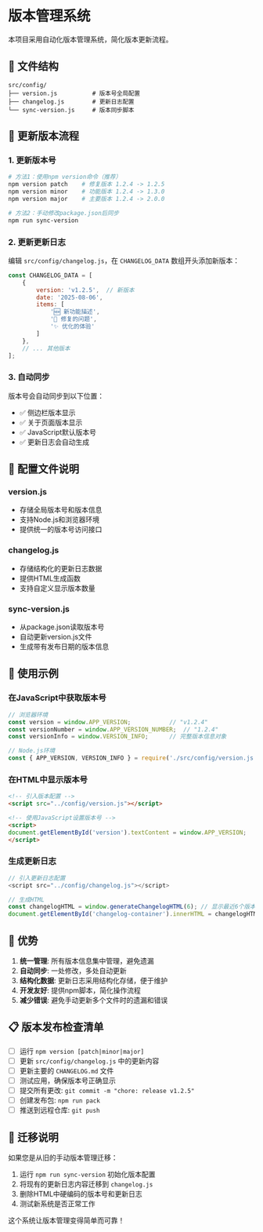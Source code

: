 # 版本管理系统

本项目采用自动化版本管理系统，简化版本更新流程。

## 📁 文件结构

```text
src/config/
├── version.js          # 版本号全局配置
├── changelog.js        # 更新日志配置
└── sync-version.js     # 版本同步脚本
```

## 🚀 更新版本流程

### 1. 更新版本号

```bash
# 方法1：使用npm version命令（推荐）
npm version patch    # 修复版本 1.2.4 -> 1.2.5
npm version minor    # 功能版本 1.2.4 -> 1.3.0
npm version major    # 主要版本 1.2.4 -> 2.0.0

# 方法2：手动修改package.json后同步
npm run sync-version
```

### 2. 更新更新日志

编辑 `src/config/changelog.js`，在 `CHANGELOG_DATA` 数组开头添加新版本：

```javascript
const CHANGELOG_DATA = [
    {
        version: 'v1.2.5',  // 新版本
        date: '2025-08-06',
        items: [
            '🆕 新功能描述',
            '🔧 修复的问题',
            '✨ 优化的体验'
        ]
    },
    // ... 其他版本
];
```

### 3. 自动同步

版本号会自动同步到以下位置：

- ✅ 侧边栏版本显示
- ✅ 关于页面版本显示
- ✅ JavaScript默认版本号
- ✅ 更新日志会自动生成

## 🔧 配置文件说明

### version.js

- 存储全局版本号和版本信息
- 支持Node.js和浏览器环境
- 提供统一的版本号访问接口

### changelog.js

- 存储结构化的更新日志数据
- 提供HTML生成函数
- 支持自定义显示版本数量

### sync-version.js

- 从package.json读取版本号
- 自动更新version.js文件
- 生成带有发布日期的版本信息

## 📝 使用示例

### 在JavaScript中获取版本号

```javascript
// 浏览器环境
const version = window.APP_VERSION;           // "v1.2.4"
const versionNumber = window.APP_VERSION_NUMBER;  // "1.2.4"
const versionInfo = window.VERSION_INFO;      // 完整版本信息对象

// Node.js环境
const { APP_VERSION, VERSION_INFO } = require('./src/config/version.js');
```

### 在HTML中显示版本号

```html
<!-- 引入版本配置 -->
<script src="../config/version.js"></script>

<!-- 使用JavaScript设置版本号 -->
<script>
document.getElementById('version').textContent = window.APP_VERSION;
</script>
```

### 生成更新日志

```javascript
// 引入更新日志配置
<script src="../config/changelog.js"></script>

// 生成HTML
const changelogHTML = window.generateChangelogHTML(6); // 显示最近6个版本
document.getElementById('changelog-container').innerHTML = changelogHTML;
```

## 🎯 优势

1. **统一管理**: 所有版本信息集中管理，避免遗漏
2. **自动同步**: 一处修改，多处自动更新
3. **结构化数据**: 更新日志采用结构化存储，便于维护
4. **开发友好**: 提供npm脚本，简化操作流程
5. **减少错误**: 避免手动更新多个文件时的遗漏和错误

## 📋 版本发布检查清单

- [ ] 运行 `npm version [patch|minor|major]`
- [ ] 更新 `src/config/changelog.js` 中的更新内容
- [ ] 更新主要的 `CHANGELOG.md` 文件
- [ ] 测试应用，确保版本号正确显示
- [ ] 提交所有更改: `git commit -m "chore: release v1.2.5"`
- [ ] 创建发布包: `npm run pack`
- [ ] 推送到远程仓库: `git push`

## 🔄 迁移说明

如果您是从旧的手动版本管理迁移：

1. 运行 `npm run sync-version` 初始化版本配置
2. 将现有的更新日志内容迁移到 `changelog.js`
3. 删除HTML中硬编码的版本号和更新日志
4. 测试新系统是否正常工作

这个系统让版本管理变得简单而可靠！
